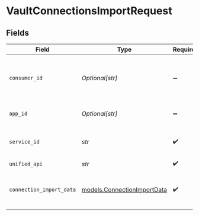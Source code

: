# VaultConnectionsImportRequest


## Fields

| Field                                                            | Type                                                             | Required                                                         | Description                                                      | Example                                                          |
| ---------------------------------------------------------------- | ---------------------------------------------------------------- | ---------------------------------------------------------------- | ---------------------------------------------------------------- | ---------------------------------------------------------------- |
| `consumer_id`                                                    | *Optional[str]*                                                  | :heavy_minus_sign:                                               | ID of the consumer which you want to get or push data from       | test-consumer                                                    |
| `app_id`                                                         | *Optional[str]*                                                  | :heavy_minus_sign:                                               | The ID of your Unify application                                 | dSBdXd2H6Mqwfg0atXHXYcysLJE9qyn1VwBtXHX                          |
| `service_id`                                                     | *str*                                                            | :heavy_check_mark:                                               | Service ID of the resource to return                             | pipedrive                                                        |
| `unified_api`                                                    | *str*                                                            | :heavy_check_mark:                                               | Unified API                                                      | crm                                                              |
| `connection_import_data`                                         | [models.ConnectionImportData](../models/connectionimportdata.md) | :heavy_check_mark:                                               | Fields that need to be persisted on the resource                 |                                                                  |